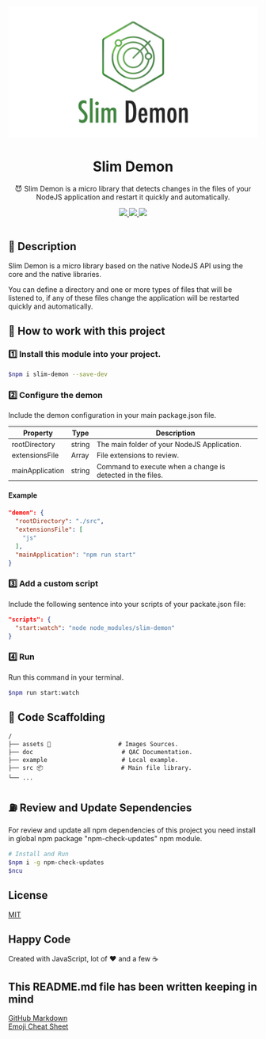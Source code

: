 <p align="center">
  <img src="./assets/banner.jpg" />
</p>

<h1 align="center">Slim Demon</h1>

<p align="center">😈 Slim Demon is a micro library that detects changes in the files of your NodeJS application and restart it quickly and automatically.</p>

<p align="center">
  <a title="MIT License" href="LICENSE.md">
    <img src="https://img.shields.io/github/license/gridsome/gridsome.svg?style=flat-square&label=License&colorB=6cc24a">
  </a>
  <a title="Twitter: JoseJ_PR" href="https://twitter.com/JoseJ_PR">
    <img src="https://img.shields.io/twitter/url?color=1991DA&label=Twitter%20%40JoseJ_PR&logo=twitter&logoColor=FFFFFF&style=flat-square&url=https%3A%2F%2Ftwitter.com%2FJoseJ_PR">
  </a>  
  <a title="Github: Sponsors" href="https://github.com/sponsors/JoseJPR">
    <img src="https://img.shields.io/twitter/url?color=032f62&label=Github%20Sponsors%20%40JoseJPR&logo=github&logoColor=FFFFFF&style=flat-square&url=https%3A%2F%2Fgithub.com%2Fsponsors%2FJoseJPR">
  </a>
  <br />
  <br />
</p>

## 🔖 Description
Slim Demon is a micro library based on the native NodeJS API using the core and the native libraries.

You can define a directory and one or more types of files that will be listened to, if any of these files change the application will be restarted quickly and automatically.

## 📐 How to work with this project

### 1️⃣ Install this module into your project.

```bash
$npm i slim-demon --save-dev
```

### 2️⃣ Configure the demon

Include the demon configuration in your main package.json file.

Property | Type | Description
-------- | ---- | -------
rootDirectory | string | The main folder of your NodeJS Application.
extensionsFile | Array<string> | File extensions to review.
mainApplication | string |Command to execute when a change is detected in the files.

#### Example

```json
"demon": {
  "rootDirectory": "./src",
  "extensionsFile": [
    "js"
  ],
  "mainApplication": "npm run start"
}
```

### 3️⃣ Add a custom script

Include the following sentence into your scripts of your packate.json file:

```json
"scripts": {
  "start:watch": "node node_modules/slim-demon"
}
```

### 4️⃣ Run

Run this command in your terminal.

```bash
$npm run start:watch
```

## 📂 Code Scaffolding

```any
/
├── assets 🌈                   # Images Sources.
├── doc                         # QAC Documentation.
├── example                     # Local example.
├── src 📦                      # Main file library.
└── ...
```

## ⛽️ Review and Update Sependencies

For review and update all npm dependencies of this project you need install in global npm package "npm-check-updates" npm module.

```bash
# Install and Run
$npm i -g npm-check-updates
$ncu
```

## License

[MIT](LICENSE.md)

## Happy Code

Created with JavaScript, lot of ❤️ and a few ☕️

## This README.md file has been written keeping in mind

[GitHub Markdown](https://guides.github.com/features/mastering-markdown/) \
[Emoji Cheat Sheet](https://www.webfx.com/tools/emoji-cheat-sheet/)
